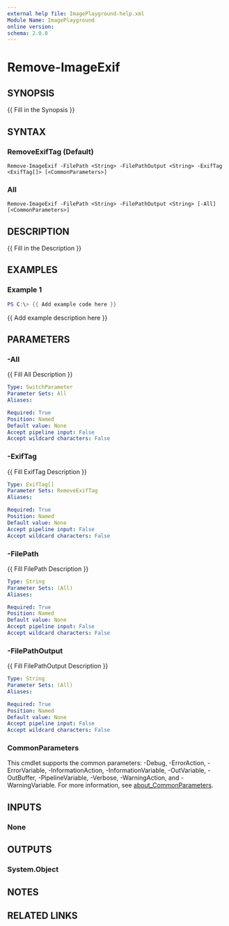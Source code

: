 ```yaml
---
external help file: ImagePlayground-help.xml
Module Name: ImagePlayground
online version:
schema: 2.0.0
---
```


# Remove-ImageExif

## SYNOPSIS
{{ Fill in the Synopsis }}

## SYNTAX

### RemoveExifTag (Default)
```
Remove-ImageExif -FilePath <String> -FilePathOutput <String> -ExifTag <ExifTag[]> [<CommonParameters>]
```

### All
```
Remove-ImageExif -FilePath <String> -FilePathOutput <String> [-All] [<CommonParameters>]
```

## DESCRIPTION
{{ Fill in the Description }}

## EXAMPLES

### Example 1
```powershell
PS C:\> {{ Add example code here }}
```

{{ Add example description here }}

## PARAMETERS

### -All
{{ Fill All Description }}

```yaml
Type: SwitchParameter
Parameter Sets: All
Aliases:

Required: True
Position: Named
Default value: None
Accept pipeline input: False
Accept wildcard characters: False
```

### -ExifTag
{{ Fill ExifTag Description }}

```yaml
Type: ExifTag[]
Parameter Sets: RemoveExifTag
Aliases:

Required: True
Position: Named
Default value: None
Accept pipeline input: False
Accept wildcard characters: False
```

### -FilePath
{{ Fill FilePath Description }}

```yaml
Type: String
Parameter Sets: (All)
Aliases:

Required: True
Position: Named
Default value: None
Accept pipeline input: False
Accept wildcard characters: False
```

### -FilePathOutput
{{ Fill FilePathOutput Description }}

```yaml
Type: String
Parameter Sets: (All)
Aliases:

Required: True
Position: Named
Default value: None
Accept pipeline input: False
Accept wildcard characters: False
```

### CommonParameters
This cmdlet supports the common parameters: -Debug, -ErrorAction, -ErrorVariable, -InformationAction, -InformationVariable, -OutVariable, -OutBuffer, -PipelineVariable, -Verbose, -WarningAction, and -WarningVariable. For more information, see [about_CommonParameters](http://go.microsoft.com/fwlink/?LinkID=113216).

## INPUTS

### None

## OUTPUTS

### System.Object
## NOTES

## RELATED LINKS
